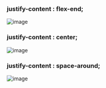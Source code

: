 ### justify-content : flex-end;
![image](https://github.com/user-attachments/assets/f324520d-322f-40f7-a0b6-bf8e0f397f5d)


### justify-content : center;
![image](https://github.com/user-attachments/assets/1e921cdf-3e2e-4f5d-849d-ac9923687b4e)

### justify-content : space-around;
![image](https://github.com/user-attachments/assets/146dfb5c-868a-47e5-aed6-ec48f20c7383)
